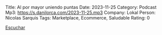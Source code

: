 Title: Al por mayor uniendo puntas
Date: 2023-11-25
Category: Podcast
Mp3: https://s.danilorca.com/2023-11-25.mp3
Company: Lokal
Person: Nicolas Sarquis
Tags: Marketplace, Ecommerce, Saludable
Rating: 0

<a href="https://s.danilorca.com/2023-11-25.mp3" type="audio/mpeg">
Escuchar
</a>
